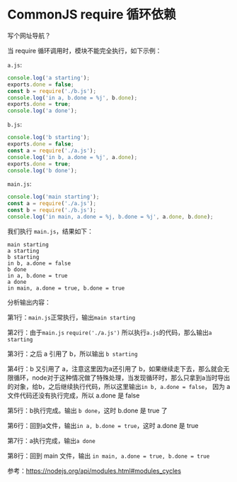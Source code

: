 # CommonJS require 循环依赖



写个网址导航？



 























当 require 循环调用时，模块不能完全执行，如下示例：

`a.js`:

```js
console.log('a starting');
exports.done = false;
const b = require('./b.js');
console.log('in a, b.done = %j', b.done);
exports.done = true;
console.log('a done');
```

`b.js`:

```js
console.log('b starting');
exports.done = false;
const a = require('./a.js');
console.log('in b, a.done = %j', a.done);
exports.done = true;
console.log('b done');
```

`main.js`:

```js
console.log('main starting');
const a = require('./a.js');
const b = require('./b.js');
console.log('in main, a.done = %j, b.done = %j', a.done, b.done);
```

我们执行 `main.js`，结果如下：

```
main starting
a starting
b starting
in b, a.done = false
b done
in a, b.done = true
a done
in main, a.done = true, b.done = true
```

分析输出内容：

第1行：`main.js`正常执行，输出`main starting`

第2行：由于`main.js`  `require('./a.js')` 所以执行`a.js`的代码，那么输出`a starting`

第3行：之后 a 引用了 b，所以输出 `b starting`

第4行：b 又引用了 a，注意这里因为a还引用了 b，如果继续走下去，那么就会无限循环，node对于这种情况做了特殊处理，当发现循环时，那么只拿到a当时导出的对象，给b，之后继续执行代码，所以这里输出`in b, a.done = false`， 因为 a 文件代码还没有执行完成，所以 a.done 是 false

第5行：b执行完成。输出 `b done`，这时 b.done 是 true 了

第6行：回到a文件，输出`in a, b.done = true`，这时 a.done 是 true 

第7行：a执行完成，输出`a done`

第8行：回到 main 文件，输出 `in main, a.done = true, b.done = true`




参考：https://nodejs.org/api/modules.html#modules_cycles